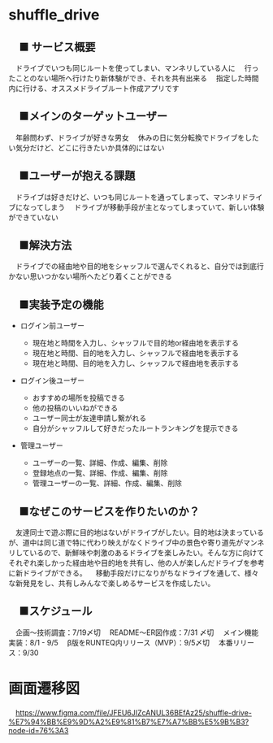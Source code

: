 # shuffle_drive

## 　■ サービス概要
　ドライブでいつも同じルートを使ってしまい、マンネリしている人に
　行ったことのない場所へ行けたり新体験ができ、それを共有出来る
　指定した時間内に行ける、オススメドライブルート作成アプリです

## 　■メインのターゲットユーザー
　年齢問わず、ドライブが好きな男女
　休みの日に気分転換でドライブをしたい気分だけど、どこに行きたいか具体的にはない
## 　■ユーザーが抱える課題
　ドライブは好きだけど、いつも同じルートを通ってしまって、マンネリドライブになってしまう
　ドライブが移動手段が主となってしまっていて、新しい体験ができていない

## 　■解決方法
　ドライブでの経由地や目的地をシャッフルで選んでくれると、自分では到底行かない思いつかない場所へたどり着くことができる

## 　■実装予定の機能
- ログイン前ユーザー
  - 現在地と時間を入力し、シャッフルで目的地or経由地を表示する
  - 現在地と時間、目的地を入力し、シャッフルで経由地を表示する
  - 現在地と時間、目的地を入力し、シャッフルで経由地を表示する

- ログイン後ユーザー
  - おすすめの場所を投稿できる
  - 他の投稿のいいねができる
  - ユーザー同士が友達申請し繋がれる
  - 自分がシャッフルして好きだったルートランキングを提示できる

- 管理ユーザー
  - ユーザーの一覧、詳細、作成、編集、削除
  - 登録地点の一覧、詳細、作成、編集、削除
  - 管理ユーザーの一覧、詳細、作成、編集、削除

## 　■なぜこのサービスを作りたいのか？
　友達同士で遊ぶ際に目的地はないがドライブがしたい。目的地は決まっているが、道中は同じ道で特に代わり映えがなくドライブ中の景色や寄り道先がマンネリしているので、新鮮味や刺激のあるドライブを楽しみたい。そんな方に向けてそれぞれ楽しかった経由地や目的地を共有し、他の人が楽しんだドライブを参考に新ドライブができる。
　移動手段だけになりがちなドライブを通して、様々な新発見をし、共有しみんなで楽しめるサービスを作成したい。

## 　■スケジュール
　企画〜技術調査：7/19〆切
　README〜ER図作成：7/31 〆切
　メイン機能実装：8/1 - 9/5
　β版をRUNTEQ内リリース（MVP）：9/5〆切
　本番リリース：9/30

# 画面遷移図
　https://www.figma.com/file/JFEU6JIZcANUL36BEfAz25/shuffle-drive-%E7%94%BB%E9%9D%A2%E9%81%B7%E7%A7%BB%E5%9B%B3?node-id=76%3A3


